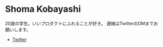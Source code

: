 # Shoma Kobayashi
20歳の学生。いいプロダクトにふれることが好き。
連絡はTwitterのDMまでお願いします。

- [Twitter](https://twitter.com/shoma28_)


